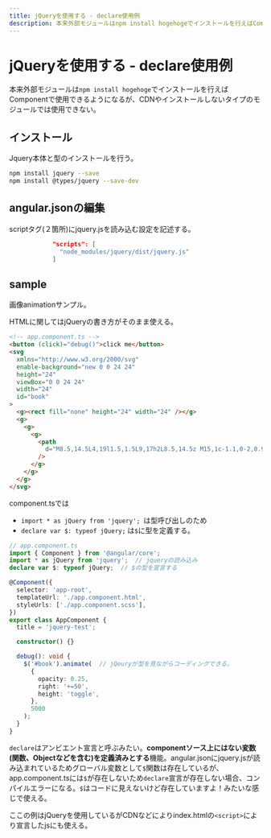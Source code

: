 ```yaml
---
title: jQueryを使用する - declare使用例
description: 本来外部モジュールはnpm install hogehogeでインストールを行えばComponentで使用できるようになるが、CDNやインストールしないタイプのモジュールでは使用できない。
---
```


# jQueryを使用する - declare使用例

本来外部モジュールは`npm install hogehoge`でインストールを行えばComponentで使用できるようになるが、CDNやインストールしないタイプのモジュールでは使用できない。

<google-ads/>

## インストール

Jquery本体と型のインストールを行う。

```bash
npm install jquery --save
npm install @types/jquery --save-dev
```

## angular.jsonの編集

scriptタグ(２箇所)にjquery.jsを読み込む設定を記述する。

```json
            "scripts": [
              "node_modules/jquery/dist/jquery.js"
            ]
```

## sample

画像animationサンプル。

HTMLに関してはjQueryの書き方がそのまま使える。

```html
<!-- app.component.ts -->
<button (click)="debug()">click me</button>
<svg
  xmlns="http://www.w3.org/2000/svg"
  enable-background="new 0 0 24 24"
  height="24"
  viewBox="0 0 24 24"
  width="24"
  id="book"
>
  <g><rect fill="none" height="24" width="24" /></g>
  <g>
    <g>
      <g>
        <path
          d="M8.5,14.5L4,19l1.5,1.5L9,17h2L8.5,14.5z M15,1c-1.1,0-2,0.9-2,2s0.9,2,2,2s2-0.9,2-2S16.1,1,15,1z M21,21.01L18,24 l-2.99-3.01V19.5l-7.1-7.09C7.6,12.46,7.3,12.48,7,12.48v-2.16c1.66,0.03,3.61-0.87,4.67-2.04l1.4-1.55 C13.42,6.34,14.06,6,14.72,6h0.03C15.99,6.01,17,7.02,17,8.26v5.75c0,0.84-0.35,1.61-0.92,2.16l-3.58-3.58v-2.27 c-0.63,0.52-1.43,1.02-2.29,1.39L16.5,18H18L21,21.01z"
        />
      </g>
    </g>
  </g>
</svg>
```

component.tsでは

* `import * as jQuery from 'jquery'; `は型呼び出しのため
* `declare var $: typeof jQuery;` は`$`に型を定義する。

```ts
// app.component.ts
import { Component } from '@angular/core';
import * as jQuery from 'jquery';  // jqueryの読み込み
declare var $: typeof jQuery;  // $の型を宣言する

@Component({
  selector: 'app-root',
  templateUrl: './app.component.html',
  styleUrls: ['./app.component.scss'],
})
export class AppComponent {
  title = 'jquery-test';

  constructor() {}

  debug(): void {
    $('#book').animate(  // jQeuryが型を見ながらコーディングできる。
      {
        opacity: 0.25,
        right: '+=50',
        height: 'toggle',
      },
      5000
    );
  }
}
```

`declare`はアンビエント宣言と呼ぶみたい。**componentソース上にはない変数(関数、Objectなどを含む)を定義済みとする**機能。angular.jsonにjquery.jsが読み込まれているためグローバル変数として`$`関数は存在しているが、app.component.tsには`$`が存在しないため`declare`宣言が存在しない場合、コンパイルエラーになる。`$`はコードに見えないけど存在していますよ！みたいな感じで使える。

ここの例はjQueryを使用しているがCDNなどによりindex.htmlの`<script>`により宣言したjsにも使える。
